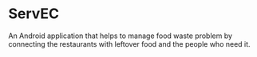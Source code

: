# ServEC
An Android application that helps to manage food waste problem by connecting the restaurants with leftover food and the people who need it. 
